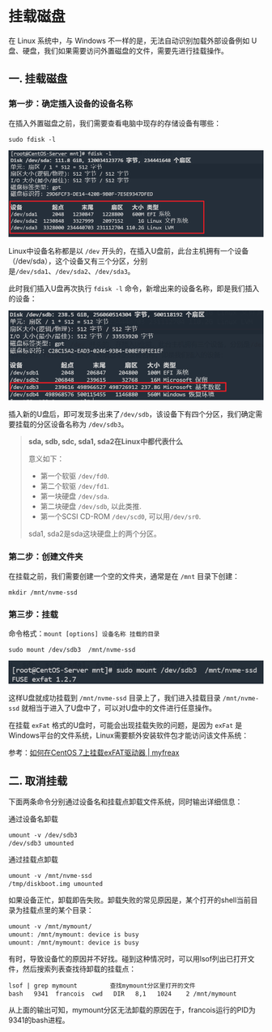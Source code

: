 # 挂载磁盘

在 Linux 系统中，与 Windows 不一样的是，无法自动识别加载外部设备例如 U 盘、硬盘，我们如果需要访问外置磁盘的文件，需要先进行挂载操作。

## 一. 挂载磁盘

### 第一步：确定插入设备的设备名称

在插入外置磁盘之前，我们需要查看电脑中现存的存储设备有哪些：

```shell
sudo fdisk -l
```

![](../images/2.png)

Linux中设备名称都是以 `/dev` 开头的，在插入U盘前，此台主机拥有一个设备（/dev/sda），这个设备又有三个分区，分别是`/dev/sda1`、`/dev/sda2`、`/dev/sda3`。

此时我们插入U盘再次执行 `fdisk -l` 命令，新增出来的设备名称，即是我们插入的设备：

![](../images/3.png)

插入新的U盘后，即可发现多出来了`/dev/sdb`，该设备下有四个分区，我们确定需要挂载的分区设备名称为 `/dev/sdb3`。

> **sda, sdb, sdc, sda1, sda2在Linux中都代表什么**
>
> 意义如下：
>
> - 第一个软驱 `/dev/fd0`.
> - 第二个软驱 `/dev/fd1`.
> - 第一块硬盘 `/dev/sda`.
> - 第二块硬盘 `/dev/sdb`, 以此类推.
> - 第一个SCSI CD-ROM `/dev/scd0`, 可以用`/dev/sr0`.
>
> sda1, sda2是sda这块硬盘上的两个分区。

### 第二步：创建文件夹

在挂载之前，我们需要创建一个空的文件夹，通常是在 `/mnt` 目录下创建：

```shell
mkdir /mnt/nvme-ssd
```

### 第三步：挂载

命令格式：`mount [options] 设备名称 挂载的目录`

```shell
sudo mount /dev/sdb3  /mnt/nvme-ssd
```

![](../images/4.png)

这样U盘就成功挂载到 `/mnt/nvme-ssd` 目录上了，我们进入挂载目录 `/mnt/nvme-ssd` 就相当于进入了U盘中了，可以对U盘中的文件进行任意操作。

在挂载 `exFat` 格式的U盘时，可能会出现挂载失败的问题，是因为 `exFat` 是Windows平台的文件系统，Linux需要额外安装软件包才能访问该文件系统：

参考：[如何在CentOS 7上挂载exFAT驱动器 | myfreax](https://www.myfreax.com/how-to-mount-an-exfat-drive-on-centos-7/)

## 二. 取消挂载

下面两条命令分别通过设备名和挂载点卸载文件系统，同时输出详细信息：

通过设备名卸载

```shell
umount -v /dev/sdb3
/dev/sdb3 umounted
```

通过挂载点卸载

```shell
umount -v /mnt/nvme-ssd
/tmp/diskboot.img umounted
```

如果设备正忙，卸载即告失败。卸载失败的常见原因是，某个打开的shell当前目录为挂载点里的某个目录：

```shell
umount -v /mnt/mymount/
umount: /mnt/mymount: device is busy
umount: /mnt/mymount: device is busy
```

有时，导致设备忙的原因并不好找。碰到这种情况时，可以用lsof列出已打开文件，然后搜索列表查找待卸载的挂载点：

```shell
lsof | grep mymount         查找mymount分区里打开的文件
bash   9341  francois  cwd   DIR   8,1   1024    2 /mnt/mymount
```

从上面的输出可知，mymount分区无法卸载的原因在于，francois运行的PID为9341的bash进程。



